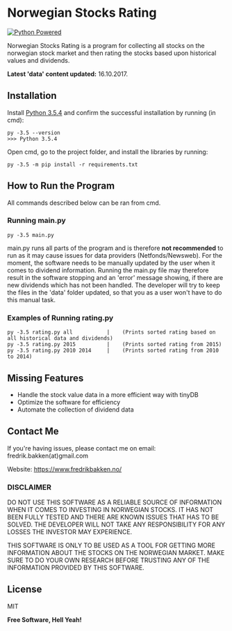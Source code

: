 # Norwegian Stocks Rating

[![Python Powered](https://www.python.org/static/community_logos/python-powered-w-100x40.png)](https://www.python.org)

Norwegian Stocks Rating is a program for collecting all stocks on the norwegian stock market and then rating the stocks based upon historical values and dividends.

**Latest 'data' content updated:** 16.10.2017.

## Installation

Install [Python 3.5.4](https://www.python.org/downloads/release/python-354/) and confirm the successful installation by running (in cmd):
```
py -3.5 --version
>>> Python 3.5.4
```

Open cmd, go to the project folder, and install the libraries by running:
```
py -3.5 -m pip install -r requirements.txt
```

## How to Run the Program

All commands described below can be ran from cmd.

### Running main.py
```
py -3.5 main.py
```

main.py runs all parts of the program and is therefore **not recommended** to run as it may cause issues for data providers (Netfonds/Newsweb). For the moment, the software needs to be manually updated by the user when it comes to dividend information. Running the main.py file may therefore result in the software stopping and an 'error' message showing, if there are new dividends which has not been handled. The developer will try to keep the files in the 'data' folder updated, so that you as a user won't have to do this manual task.

### Examples of Running rating.py
```
py -3.5 rating.py all           |    (Prints sorted rating based on all historical data and dividends)
py -3.5 rating.py 2015          |    (Prints sorted rating from 2015)
py -3.5 rating.py 2010 2014     |    (Prints sorted rating from 2010 to 2014)
```

## Missing Features

 - Handle the stock value data in a more efficient way with tinyDB
 - Optimize the software for efficiency
 - Automate the collection of dividend data
 
## Contact Me
If you're having issues, please contact me on email: fredrik.bakken(at)gmail.com

Website: https://www.fredrikbakken.no/

### DISCLAIMER

DO NOT USE THIS SOFTWARE AS A RELIABLE SOURCE OF INFORMATION WHEN IT COMES TO INVESTING IN NORWEGIAN STOCKS. IT HAS NOT BEEN FULLY TESTED AND THERE ARE KNOWN ISSUES THAT HAS TO BE SOLVED. THE DEVELOPER WILL NOT TAKE ANY RESPONSIBILITY FOR ANY LOSSES THE INVESTOR MAY EXPERIENCE.

THIS SOFTWARE IS ONLY TO BE USED AS A TOOL FOR GETTING MORE INFORMATION ABOUT THE STOCKS ON THE NORWEGIAN MARKET. MAKE SURE TO DO YOUR OWN RESEARCH BEFORE TRUSTING ANY OF THE INFORMATION PROVIDED BY THIS SOFTWARE.

License
----

MIT


**Free Software, Hell Yeah!**

